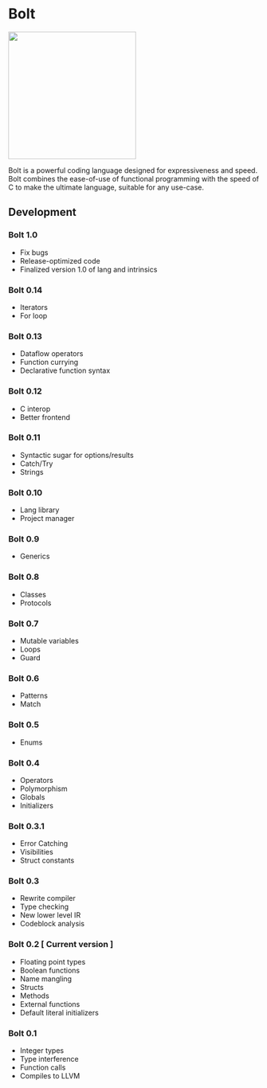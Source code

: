 # Bolt

<img src="https://github.com/pallyj/boltcc/blob/main/assets/logo.svg?raw=true" width="256" height="256"/>

Bolt is a powerful coding language designed for expressiveness and speed. Bolt combines the ease-of-use of functional programming with the speed of C to make the ultimate language, suitable for any use-case.

## Development

### Bolt 1.0

- Fix bugs
- Release-optimized code
- Finalized version 1.0 of lang and intrinsics

### Bolt 0.14

- Iterators
- For loop

### Bolt 0.13

- Dataflow operators
- Function currying
- Declarative function syntax

### Bolt 0.12

- C interop
- Better frontend

### Bolt 0.11

- Syntactic sugar for options/results
- Catch/Try
- Strings

### Bolt 0.10

- Lang library
- Project manager

### Bolt 0.9

- Generics

### Bolt 0.8

- Classes
- Protocols

### Bolt 0.7

- Mutable variables
- Loops
- Guard

### Bolt 0.6

- Patterns
- Match

### Bolt 0.5

- Enums

### Bolt 0.4

- Operators
- Polymorphism
- Globals
- Initializers

### Bolt 0.3.1

- Error Catching
- Visibilities
- Struct constants

### Bolt 0.3

- Rewrite compiler
- Type checking
- New lower level IR
- Codeblock analysis

### Bolt 0.2 [ Current version ]

- Floating point types
- Boolean functions
- Name mangling
- Structs
- Methods
- External functions
- Default literal initializers

### Bolt 0.1

- Integer types
- Type interference
- Function calls
- Compiles to LLVM